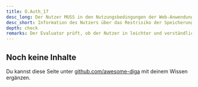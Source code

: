 ```yaml
---
title: O.Auth_17
desc_long: Der Nutzer MUSS in den Nutzungsbedingungen der Web-Anwendung auf das Restrisiko hingewiesen werden, welches mit der Speicherung der Login-Credentials im Web-Browser oder auch einem anderen externen Programm für einen komfortableren Anmeldevorgang verbunden ist.
desc_short: Information des Nutzers über das Restrisiko der Speicherung der Login-Credentials im Web-Browser.   
depth: check
remarks: Der Evaluator prüft, ob der Nutzer in leichter und verständlicher Form über das Restrisiko der Speicherung von Login-Credentials im Web- Browser oder einem anderen externen Programm informiert wird.
---
```


## Noch keine Inhalte

Du kannst diese Seite unter [github.com/awesome-diga](https://github.com/awesome-diga/tr-faq) mit deinem Wissen ergänzen.
